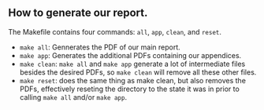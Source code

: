 ## How to generate our report. 

The Makefile contains four commands: `all`, `app`, `clean`, and `reset`. 
- `make all`: Gennerates the PDF of our main report. 
- `make app`: Generates the additional PDFs containing our appendices. 
- `make clean`: `make all` and `make app` generate a lot of intermediate files besides the desired PDFs, so `make clean` will remove all these other files. 
- `make reset`: does the same thing as make clean, but also removes the PDFs, effectively reseting the directory to the state it was in prior to calling `make all` and/or `make app`.
